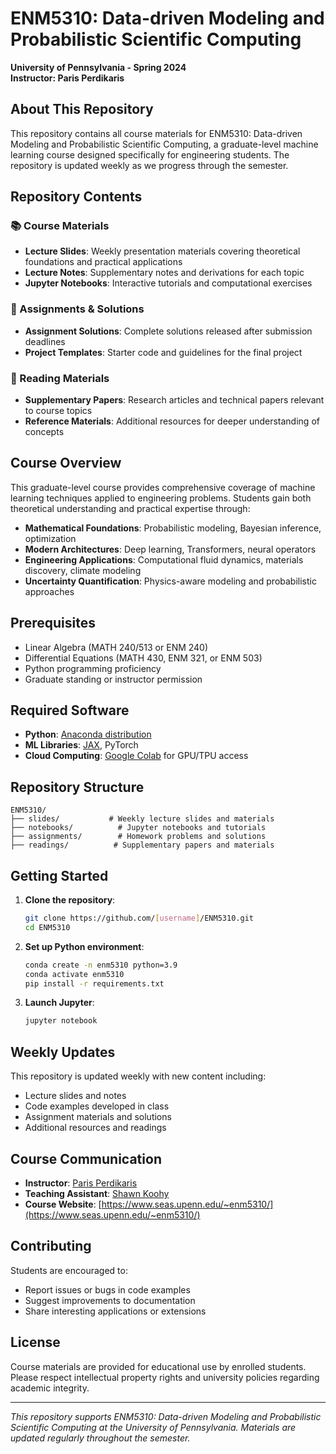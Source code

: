 # ENM5310: Data-driven Modeling and Probabilistic Scientific Computing
**University of Pennsylvania - Spring 2024**  
**Instructor: Paris Perdikaris**

## About This Repository

This repository contains all course materials for ENM5310: Data-driven Modeling and Probabilistic Scientific Computing, a graduate-level machine learning course designed specifically for engineering students. The repository is updated weekly as we progress through the semester.

## Repository Contents

### 📚 Course Materials
- **Lecture Slides**: Weekly presentation materials covering theoretical foundations and practical applications
- **Lecture Notes**: Supplementary notes and derivations for each topic
- **Jupyter Notebooks**: Interactive tutorials and computational exercises

### 📝 Assignments & Solutions
- **Assignment Solutions**: Complete solutions released after submission deadlines
- **Project Templates**: Starter code and guidelines for the final project

### 📖 Reading Materials
- **Supplementary Papers**: Research articles and technical papers relevant to course topics
- **Reference Materials**: Additional resources for deeper understanding of concepts


## Course Overview

This graduate-level course provides comprehensive coverage of machine learning techniques applied to engineering problems. Students gain both theoretical understanding and practical expertise through:

- **Mathematical Foundations**: Probabilistic modeling, Bayesian inference, optimization
- **Modern Architectures**: Deep learning, Transformers, neural operators
- **Engineering Applications**: Computational fluid dynamics, materials discovery, climate modeling
- **Uncertainty Quantification**: Physics-aware modeling and probabilistic approaches

## Prerequisites

- Linear Algebra (MATH 240/513 or ENM 240)
- Differential Equations (MATH 430, ENM 321, or ENM 503)
- Python programming proficiency
- Graduate standing or instructor permission

## Required Software

- **Python**: [Anaconda distribution](https://anaconda.org/anaconda/python)
- **ML Libraries**: [JAX](https://github.com/jax-ml/jax), PyTorch
- **Cloud Computing**: [Google Colab](https://colab.research.google.com) for GPU/TPU access

## Repository Structure

```
ENM5310/
├── slides/           # Weekly lecture slides and materials
├── notebooks/          # Jupyter notebooks and tutorials
├── assignments/        # Homework problems and solutions
├── readings/          # Supplementary papers and materials
```

## Getting Started

1. **Clone the repository**:
   ```bash
   git clone https://github.com/[username]/ENM5310.git
   cd ENM5310
   ```

2. **Set up Python environment**:
   ```bash
   conda create -n enm5310 python=3.9
   conda activate enm5310
   pip install -r requirements.txt
   ```

3. **Launch Jupyter**:
   ```bash
   jupyter notebook
   ```

## Weekly Updates

This repository is updated weekly with new content including:
- Lecture slides and notes
- Code examples developed in class
- Assignment materials and solutions
- Additional resources and readings

## Course Communication

- **Instructor**: [Paris Perdikaris](https://www.seas.upenn.edu/directory/profile.php?ID=237)
- **Teaching Assistant**: [Shawn Koohy](mailto:skoohy@seas.upenn.edu)
- **Course Website**: [https://www.seas.upenn.edu/~enm5310/](https://www.seas.upenn.edu/~enm5310/)

## Contributing

Students are encouraged to:
- Report issues or bugs in code examples
- Suggest improvements to documentation
- Share interesting applications or extensions

## License

Course materials are provided for educational use by enrolled students. Please respect intellectual property rights and university policies regarding academic integrity.

---

*This repository supports ENM5310: Data-driven Modeling and Probabilistic Scientific Computing at the University of Pennsylvania. Materials are updated regularly throughout the semester.*
